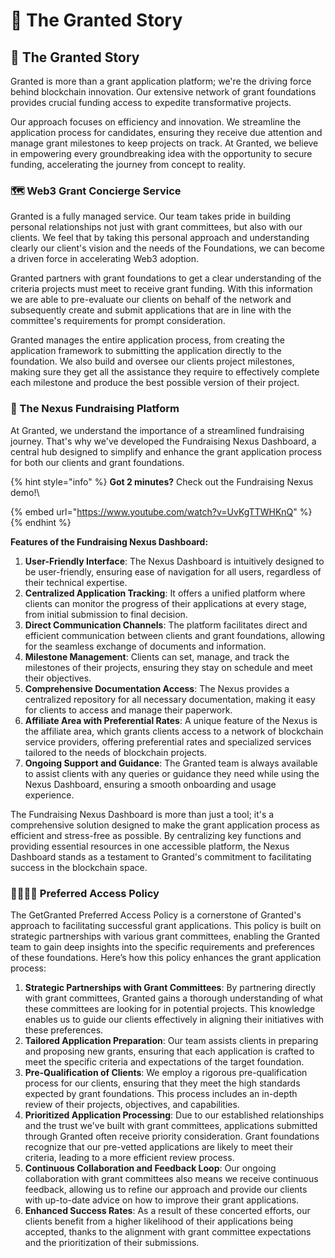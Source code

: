 # 🎍 The Granted Story

## 🪈 The Granted Story

Granted is more than a grant application platform; we're the driving force behind blockchain innovation. Our extensive network of grant foundations provides crucial funding access to expedite transformative projects.

Our approach focuses on efficiency and innovation. We streamline the application process for candidates, ensuring they receive due attention and manage grant milestones to keep projects on track. At Granted, we believe in empowering every groundbreaking idea with the opportunity to secure funding, accelerating the journey from concept to reality.

### 🗺️ Web3 Grant Concierge Service

Granted is a fully managed service. Our team takes pride in building personal relationships not just with grant committees, but also with our clients. We feel that by taking this personal approach and understanding clearly our client's vision and the needs of the Foundations, we can become a driven force in accelerating Web3 adoption.

Granted partners with grant foundations to get a clear understanding of the criteria projects must meet to receive grant funding. With this information we are able to pre-evaluate our clients on behalf of the network and subsequently create and submit applications that are in line with the committee's requirements for prompt consideration.

Granted manages the entire application process, from creating the application framework to submitting the application directly to the foundation. We also build and oversee our clients project milestones, making sure they get all the assistance they require to effectively complete each milestone and produce the best possible version of their project.

### 📍 The Nexus Fundraising Platform

At Granted, we understand the importance of a streamlined fundraising journey. That's why we've developed the Fundraising Nexus Dashboard, a central hub designed to simplify and enhance the grant application process for both our clients and grant foundations.

{% hint style="info" %}
**Got 2 minutes?** Check out the Fundraising Nexus demo!\


{% embed url="https://www.youtube.com/watch?v=UvKgTTWHKnQ" %}
{% endhint %}

**Features of the Fundraising Nexus Dashboard:**

1. **User-Friendly Interface**: The Nexus Dashboard is intuitively designed to be user-friendly, ensuring ease of navigation for all users, regardless of their technical expertise.
2. **Centralized Application Tracking**: It offers a unified platform where clients can monitor the progress of their applications at every stage, from initial submission to final decision.
3. **Direct Communication Channels**: The platform facilitates direct and efficient communication between clients and grant foundations, allowing for the seamless exchange of documents and information.
4. **Milestone Management**: Clients can set, manage, and track the milestones of their projects, ensuring they stay on schedule and meet their objectives.
5. **Comprehensive Documentation Access**: The Nexus provides a centralized repository for all necessary documentation, making it easy for clients to access and manage their paperwork.
6. **Affiliate Area with Preferential Rates**: A unique feature of the Nexus is the affiliate area, which grants clients access to a network of blockchain service providers, offering preferential rates and specialized services tailored to the needs of blockchain projects.
7. **Ongoing Support and Guidance**: The Granted team is always available to assist clients with any queries or guidance they need while using the Nexus Dashboard, ensuring a smooth onboarding and usage experience.

The Fundraising Nexus Dashboard is more than just a tool; it's a comprehensive solution designed to make the grant application process as efficient and stress-free as possible. By centralizing key functions and providing essential resources in one accessible platform, the Nexus Dashboard stands as a testament to Granted's commitment to facilitating success in the blockchain space.

### 🫱🏾‍🫲🏼 Preferred Access Policy

The GetGranted Preferred Access Policy is a cornerstone of Granted's approach to facilitating successful grant applications. This policy is built on strategic partnerships with various grant committees, enabling the Granted team to gain deep insights into the specific requirements and preferences of these foundations. Here’s how this policy enhances the grant application process:

1. **Strategic Partnerships with Grant Committees**: By partnering directly with grant committees, Granted gains a thorough understanding of what these committees are looking for in potential projects. This knowledge enables us to guide our clients effectively in aligning their initiatives with these preferences.
2. **Tailored Application Preparation**: Our team assists clients in preparing and proposing new grants, ensuring that each application is crafted to meet the specific criteria and expectations of the target foundation.
3. **Pre-Qualification of Clients**: We employ a rigorous pre-qualification process for our clients, ensuring that they meet the high standards expected by grant foundations. This process includes an in-depth review of their projects, objectives, and capabilities.
4. **Prioritized Application Processing**: Due to our established relationships and the trust we've built with grant committees, applications submitted through Granted often receive priority consideration. Grant foundations recognize that our pre-vetted applications are likely to meet their criteria, leading to a more efficient review process.
5. **Continuous Collaboration and Feedback Loop**: Our ongoing collaboration with grant committees also means we receive continuous feedback, allowing us to refine our approach and provide our clients with up-to-date advice on how to improve their grant applications.
6. **Enhanced Success Rates**: As a result of these concerted efforts, our clients benefit from a higher likelihood of their applications being accepted, thanks to the alignment with grant committee expectations and the prioritization of their submissions.
